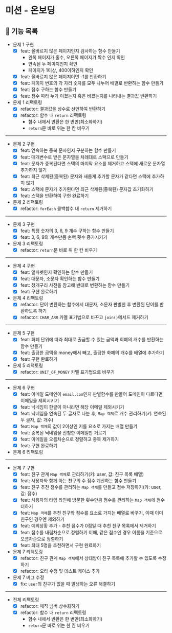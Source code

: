 # 미션 - 온보딩

## 📃 기능 목록

- 문제 1 구현
  - [x] feat: 올바르지 않은 페이지인지 검사하는 함수 만들기
    - 왼쪽 페이지가 홀수, 오른쪽 페이지가 짝수 인지 확인
    - 연속된 두 페이지인지 확인
    - 페이지가 1이상, 400이하인지 확인
  - [x] feat: 올바르지 않은 페이지이면 -1를 반환하기
  - [x] feat: 페이지 번호의 각 자리 숫자를 모두 나누어 배열로 반환하는 함수 만들기
  - [x] feat: 점수 구하는 함수 만들기
  - [x] feat: 점수 따라 누가 이겼는지 혹은 비겼는지를 나타내는 결과값 반환하기
- 문제 1 리팩토링
  - [x] refactor: 결과값을 상수로 선언하여 반환하기
  - [x] refactor: 함수 내 `return` 리팩토링
    - 함수 내에서 반환은 한 번만(최소화하기)
    - `return`문 바로 위는 한 칸 비우기

---

- 문제 2 구현
  - [x] feat: 연속하는 중복 문자인지 구분하는 함수 만들기
  - [x] feat: 매개변수로 받은 문자열을 차례대로 스택으로 만들기
  - [x] feat: 문자가 중복된다면 스택의 마지막 요소를 제거하고 스택에 새로운 문자열 추가하지 않기
  - [x] feat: 최근 삭제된(중복된) 문자와 새롭게 추가할 문자가 같다면 스택에 추가하지 않기
  - [x] feat: 스택에 문자가 추가된다면 최근 삭제된(중복된) 문자값 초기화하기
  - [x] feat: 스택을 반환하여 구현 완료하기
- 문제 2 리팩토링
  - [x] refactor: `forEach` 콜백함수 내 `return` 제거하기

---

- 문제 3 구현
  - [x] feat: 특정 숫자의 3, 6, 9 개수 구하는 함수 만들기
  - [x] feat: 3, 6, 9의 개수만큼 손뼉 횟수 증가시키기
- 문제 3 리팩토링
  - [x] refactor: `return`문 바로 위 한 칸 비우기

---

- 문제 4 구현
  - [x] feat: 알파벳인지 확인하는 함수 만들기
  - [x] feat: 대문자, 소문자 확인하는 함수 만들기
  - [x] feat: 청개구리 사전을 참고해 반대로 변환하는 함수 만들기
  - [x] feat: 구현 완료하기
- 문제 4 리팩토링
  - [x] refactor: 단어 변환하는 함수에서 대문자, 소문자 판별한 후 변환된 단어를 반환하도록 하기
  - [x] refactor: `CHAR_ARR` 카멜 표기법으로 바꾸고 `join()`메서드 제거하기

---

- 문제 5 구현
  - [x] feat: 화폐 단위에 따라 최대로 출금할 수 있는 금액과 회폐의 개수를 반환하는 함수 만들기
  - [x] feat: 출금한 금액을 money에서 빼고, 출금한 화폐의 개수를 배열에 추가하기
  - [x] feat: 구현 완료하기
- 문제 5 리팩토링
  - [x] refactor: `UNIT_OF_MONEY` 카멜 표기법으로 바꾸기

---

- 문제 6 구현
  - [x] feat: 이메일 도메인이 `email.com`인지 판별함수를 만들어 도메인이 다르다면 이메일을 제외시키기
  - [x] feat: 닉네임이 한글이 아니라면 해당 이메일 제외시키기
  - [x] feat: 닉네임을 연속된 두 글자로 나눈 후, `Map 객체`로 개수 관리하기(키: 연속된 두 글자, 값: 개수)
  - [x] feat: `Map 객체`의 값이 2이상인 키를 요소로 가지는 배열 만들기
  - [x] feat: 중복된 닉네임을 신청한 이메일만 거르기
  - [x] feat: 이메일을 오름차순으로 정렬하고 중복 제거하기
  - [x] feat: 구현 완료하기
- 문제 6 리팩토링

---

- 문제 7 구현
  - [x] feat: 친구 관계 `Map 객체`로 관리하기(키: user, 값: 친구 목록 배열)
  - [x] feat: 사용자와 함께 아는 친구의 수 점수 계산하는 함수 만들기
  - [x] feat: 친구 추천 점수를 관리하는 `Map 객체`를 만들고 점수 저장하기(카: user, 값: 점수)
  - [x] feat: 사용자의 타임 라인에 방문한 횟수만큼 점수를 관리하는 `Map 객체`에 점수 더하기
  - [x] feat: `Map 객체`를 추천 친구와 점수를 요소로 가지는 배열로 바꾸기, 이때 이미 친구인 경우엔 제외하기
  - [x] feat: 예외상황 추가 - 추천 점수가 0점일 때 추천 친구 목록에서 제거하기
  - [x] feat: 점수를 내림차순으로 정렬하기 이때, 같은 점수인 경우 이름을 기준으로 오름차순으로 정렬하기
  - [x] feat: 최대 5명을 추천하면서 구현 완료하기
- 문제 7 리팩토링
  - [x] refactor: 친구 관계 `Map 객체`에서 상대방이 친구 목록에 추가할 수 있도록 수정하기
  - [x] refactor: 오타 수정 및 테스트 케이스 추가
- 문제 7 버그 수정
  - [x] fix: `user`의 친구가 없을 때 발생하는 오류 해결하기

---

- 전체 리팩토링
  - [x] refactor: 매직 넘버 상수화하기
  - [x] refactor: 함수 내 `return` 리팩토링
    - 함수 내에서 반환은 한 번만(최소화하기)
    - `return`문 바로 위는 한 칸 비우기

